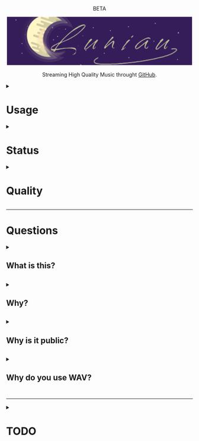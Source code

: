 <div align="center"><p>BETA</p><img height="130" width="500" src="logo.png" />
<p>Streaming High Quality Music throught <a href="https://github.com">GitHub</a>.</p></div>

<details><summary><h1>Usage</h1></summary>
  <p>To use Luniau, you can simply go on the <a href="https://lebazardebryan.github.io/Luniau/">website</a>. It use <a href="https://github.com">GitHub</a>.</p>
</details>

<details><summary><h1>Status</h1></summary>
<div align="center">

  | Fonction | Status |
  |----------|--------|
  | Music Update | [![Félix](https://github.com/LeBazarDeBryan/Luniau/actions/workflows/music_list.yml/badge.svg)](https://github.com/LeBazarDeBryan/Luniau/actions/workflows/music_list.yml) |
</div>
</details>

<details><summary><h1>Quality</h1></summary>
  <p>Audio quality is 1536 Kbit/s. I plan to change the quality if I can.</p>
</details>

___

<h1>Questions</h1>
<details><summary><h2>What is this?<h2></summary>
  <p>This is Luniau. A streaming "platform" that share high quality music without ads for free. If you want to add a music, make an <a href="https://github.com/LeBazarDeBryan/Luniau/issues/new?assignees=&labels=&projects=&template=song-request.md&title=%5BREQUEST%5D+Author+-+Name">issues</a>. I'll try my best to be fast.</p>
</details>

<details><summary><h2>Why?<h2></summary>
  <p>I decided to make this because I'm tired of streaming services poor audio quality (when free) and I'm tired of ads. I don't want to pay when I know that I can listen/download high quality music for free. For example, Spotify Free limit audio to 128kbit/s and in Premium, it's 320kbit/s. (Source: <a href="https://support.spotify.com/us/article/audio-quality">Spotify</a>).</p>
    
</details>

<details><summary><h2>Why is it public?<h2></summary>
  <p>I made it public because I want to share my project to everyone and make music request so they can listen to it in high quality, without ads, with a simple interface without paying a dollar.</p>
</details>

<details><summary><h2>Why do you use WAV?<h2></summary>
  <p>WAV can support a lot more sound and have more bitrate.</p>
  <div align="center">

| Format | Bits | kHz | Sound | Kbit/s |
|--------|------|-----|-------|--------|
|  MP3   |      | 48  | Stereo |  320  |
|  WAV   |  32  | 192 | Stereo | 12 288 |
</div>
</details>

___

<details><summary><h1>TODO</h1></summary>

  - [x] Add music.
  - [x] Make a web interface.
  - [x] Make a player.
  - [x] Change the font.
  - [ ] Add a search.
  - [ ] Move the player to the bottom and make it wide.
</details>

